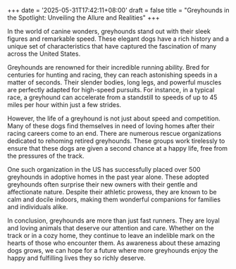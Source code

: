 +++
date = '2025-05-31T17:42:11+08:00'
draft = false
title = "Greyhounds in the Spotlight: Unveiling the Allure and Realities"
+++

In the world of canine wonders, greyhounds stand out with their sleek figures and remarkable speed. These elegant dogs have a rich history and a unique set of characteristics that have captured the fascination of many across the United States. 

Greyhounds are renowned for their incredible running ability. Bred for centuries for hunting and racing, they can reach astonishing speeds in a matter of seconds. Their slender bodies, long legs, and powerful muscles are perfectly adapted for high-speed pursuits. For instance, in a typical race, a greyhound can accelerate from a standstill to speeds of up to 45 miles per hour within just a few strides. 

However, the life of a greyhound is not just about speed and competition. Many of these dogs find themselves in need of loving homes after their racing careers come to an end. There are numerous rescue organizations dedicated to rehoming retired greyhounds. These groups work tirelessly to ensure that these dogs are given a second chance at a happy life, free from the pressures of the track. 

One such organization in the US has successfully placed over 500 greyhounds in adoptive homes in the past year alone. These adopted greyhounds often surprise their new owners with their gentle and affectionate nature. Despite their athletic prowess, they are known to be calm and docile indoors, making them wonderful companions for families and individuals alike. 

In conclusion, greyhounds are more than just fast runners. They are loyal and loving animals that deserve our attention and care. Whether on the track or in a cozy home, they continue to leave an indelible mark on the hearts of those who encounter them. As awareness about these amazing dogs grows, we can hope for a future where more greyhounds enjoy the happy and fulfilling lives they so richly deserve.